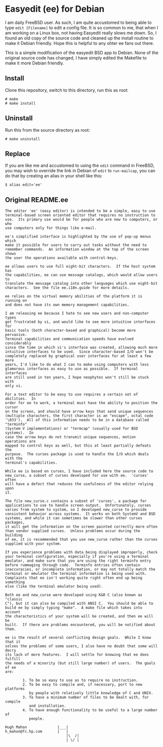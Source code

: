 Easyedit (ee) for Debian
========================

I am daily FreeBSD user.  As such, I am quite accustomed to being able to type `edit [Filename]` to edit a config file.  It is so common to me, that when I am 
working on a Linux box, not having Easyedit really slows me down.  So, I found an old copy of the source code and cleaned up the install routine to make it 
Debian friendly.  Hope this is helpful to any ohter ee fans out there.

This is a simple modification of the easyedit BSD app to Debian.  None of the original source code has changed, I have simply edited the Makefile to make it more 
Debian friendly.

## Install

Clone this repository, switch to this directory, run this as root:

    # make
    # make install


## Uninstall

Run this from the source directory as root:

    # make uninstall
 
## Replace

If you are like me and accustomed to using the `edit` command in FreeBSD, you may wish to override the link in Debian of `edit` to `run-mailcap`, you can do 
that by creating an alias in your shell like this:

    $ alias edit='ee'

## Original README.ee

	The editor 'ee' (easy editor) is intended to be a simple, easy to use 
	terminal-based screen oriented editor that requires no instruction to 
	use.  Its primary use would be for people who are new to computers, or who 
	use computers only for things like e-mail.

	ee's simplified interface is highlighted by the use of pop-up menus which 
	make it possible for users to carry out tasks without the need to 
	remember commands.  An information window at the top of the screen shows 
	the user the operations available with control-keys.

	ee allows users to use full eight-bit characters.  If the host system has 
	the capabilities, ee can use message catalogs, which would allow users to 
	translate the message catalog into other languages which use eight-bit 
	characters.  See the file ee.i18n.guide for more details.

	ee relies on the virtual memory abilities of the platform it is running on 
	and does not have its own memory management capabilities.

	I am releasing ee because I hate to see new users and non-computer types 
	get frustrated by vi, and would like to see more intuitive interfaces for 
	basic tools (both character-based and graphical) become more pervasive.
	Terminal capabilities and communication speeds have evolved considerably 
	since the time in which vi's interface was created, allowing much more 
	intuitive interfaces to be used.  Since character-based I/O won't be 
	completely replaced by graphical user interfaces for at least a few more 
	years, I'd like to do what I can to make using computers with less 
	glamorous interfaces as easy to use as possible.  If terminal interfaces 
	are still used in ten years, I hope neophytes won't still be stuck with 
	only vi.  

	For a text editor to be easy to use requires a certain set of abilities.  In 
	order for ee to work, a terminal must have the ability to position the cursor 
	on the screen, and should have arrow keys that send unique sequences 
	(multiple characters, the first character is an "escape", octal code 
	'\033').  All of this information needs to be in a database called "terminfo" 
	(System V implementations) or "termcap" (usually used for BSD systems).  In 
	case the arrow keys do not transmit unique sequences, motion operations are 
	mapped to control keys as well, but this at least partially defeats the 
	purpose.  The curses package is used to handle the I/O which deals with the 
	terminal's capabilities.  

	While ee is based on curses, I have included here the source code to 
	new_curse, a subset of curses developed for use with ee.  'curses' often  
	will have a defect that reduces the usefulness of the editor relying upon 
	it.  

	The file new_curse.c contains a subset of 'curses', a package for 
	applications to use to handle screen output.  Unfortunately, curses 
	varies from system to system, so I developed new_curse to provide 
	consistent behavior across systems.  It works on both SystemV and BSD 
	systems, and while it can sometimes be slower than other curses packages, 
	it will get the information on the screen painted correctly more often 
	than vendor supplied curses.  Unless problems occur during the building 
	of ee, it is recommended that you use new_curse rather than the curses 
	supplied with your system.

	If you experience problems with data being displayed improperly, check 
	your terminal configuration, especially if you're using a terminal 
	emulator, and make sure that you are using the right terminfo entry 
	before rummaging through code.  Terminfo entries often contain 
	inaccuracies, or incomplete information, or may not totally match the 
	terminal or emulator the terminal information is being used with.  
	Complaints that ee isn't working quite right often end up being something 
	else (like the terminal emulator being used).  

	Both ee and new_curse were developed using K&R C (also known as "classic 
	C"), but it can also be compiled with ANSI C.  You should be able to 
	build ee by simply typing "make".  A make file which takes into account 
	the characteristics of your system will be created, and then ee will be 
	built.  If there are problems encountered, you will be notified about 
	them. 

	ee is the result of several conflicting design goals.  While I know that it 
	solves the problems of some users, I also have no doubt that some will decry 
	its lack of more features.  I will settle for knowing that ee does fulfill 
	the needs of a minority (but still large number) of users.  The goals of ee 
	are: 

	        1. To be so easy to use as to require no instruction.
	        2. To be easy to compile and, if necessary, port to new platforms 
	           by people with relatively little knowledge of C and UNIX.
	        3. To have a minimum number of files to be dealt with, for compile 
	           and installation.
	        4. To have enough functionality to be useful to a large number of 
	           people.

	Hugh Mahon              |___|     
	h_mahon@fc.hp.com       |   |     
	                            |\  /|
	                            | \/ |



